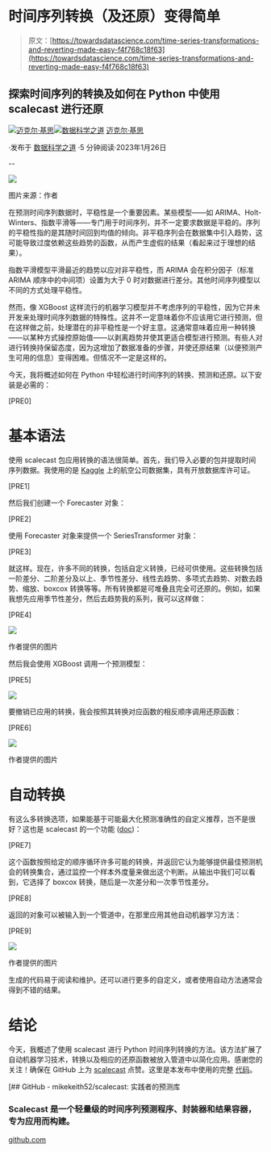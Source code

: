 # 时间序列转换（及还原）变得简单

> 原文：[https://towardsdatascience.com/time-series-transformations-and-reverting-made-easy-f4f768c18f63](https://towardsdatascience.com/time-series-transformations-and-reverting-made-easy-f4f768c18f63)

## 探索时间序列的转换及如何在 Python 中使用 scalecast 进行还原

[](https://mikekeith52.medium.com/?source=post_page-----f4f768c18f63--------------------------------)[![迈克尔·基思](../Images/4ebd39b25a1faae3586eb25ec83d3e91.png)](https://mikekeith52.medium.com/?source=post_page-----f4f768c18f63--------------------------------)[](https://towardsdatascience.com/?source=post_page-----f4f768c18f63--------------------------------)[![数据科学之道](../Images/a6ff2676ffcc0c7aad8aaf1d79379785.png)](https://towardsdatascience.com/?source=post_page-----f4f768c18f63--------------------------------) [迈克尔·基思](https://mikekeith52.medium.com/?source=post_page-----f4f768c18f63--------------------------------)

·发布于 [数据科学之道](https://towardsdatascience.com/?source=post_page-----f4f768c18f63--------------------------------) ·5 分钟阅读·2023年1月26日

--

![](../Images/6ce1d41146609f8ca174df859a6cde91.png)

图片来源：作者

在预测时间序列数据时，平稳性是一个重要因素。某些模型——如 ARIMA、Holt-Winters、指数平滑等——专门用于时间序列，并不一定要求数据是平稳的。序列的平稳性指的是其随时间回到均值的倾向。非平稳序列会在数据集中引入趋势，这可能导致过度依赖这些趋势的函数，从而产生虚假的结果（看起来过于理想的结果）。

指数平滑模型平滑最近的趋势以应对非平稳性，而 ARIMA 会在积分因子（标准 ARIMA 顺序中的中间项）设置为大于 0 时对数据进行差分。其他时间序列模型以不同的方式处理平稳性。

然而，像 XGBoost 这样流行的机器学习模型并不考虑序列的平稳性，因为它并未开发来处理时间序列数据的特殊性。这并不一定意味着你不应该用它进行预测，但在这样做之前，处理潜在的非平稳性是一个好主意。这通常意味着应用一种转换——以某种方式操控原始值——以剥离趋势并使其更适合模型进行预测。有些人对进行转换持保留态度，因为这增加了数据准备的步骤，并使还原结果（以便预测产生可用的信息）变得困难。但情况不一定是这样的。

今天，我将概述如何在 Python 中轻松进行时间序列的转换、预测和还原。以下安装是必需的：

[PRE0]

# 基本语法

使用 scalecast 包应用转换的语法很简单。首先，我们导入必要的包并提取时间序列数据。我使用的是 [Kaggle](https://www.kaggle.com/rakannimer/air-passengers) 上的航空公司数据集，具有开放数据库许可证。

[PRE1]

然后我们创建一个 Forecaster 对象：

[PRE2]

使用 Forecaster 对象来提供一个 SeriesTransformer 对象：

[PRE3]

就这样。现在，许多不同的转换，包括自定义转换，已经可供使用。这些转换包括一阶差分、二阶差分及以上、季节性差分、线性去趋势、多项式去趋势、对数去趋势、缩放、boxcox 转换等等。所有转换都是可堆叠且完全可还原的。例如，如果我想先应用季节性差分，然后去趋势我的系列，我可以这样做：

[PRE4]

![](../Images/85473e41c82b55e1c674b2a2fceb758c.png)

作者提供的图片

然后我会使用 XGBoost 调用一个预测模型：

[PRE5]

![](../Images/27f705adb8533953294b6c60fbafcdf4.png)

要撤销已应用的转换，我会按照其转换对应函数的相反顺序调用还原函数：

[PRE6]

![](../Images/d7f3742153c3de24c748b816823e70aa.png)

作者提供的图片

# 自动转换

有这么多转换选项，如果能基于可能最大化预测准确性的自定义推荐，岂不是很好？这也是 scalecast 的一个功能 ([doc](https://scalecast.readthedocs.io/en/latest/Forecaster/Util.html#find-optimal-transformation))：

[PRE7]

这个函数按照给定的顺序循环许多可能的转换，并返回它认为能够提供最佳预测机会的转换集合，通过监控一个样本外度量来做出这个判断。从输出中我们可以看到，它选择了 boxcox 转换，随后是一次差分和一次季节性差分。

[PRE8]

返回的对象可以被输入到一个管道中，在那里应用其他自动机器学习方法：

[PRE9]

![](../Images/672bc6e8d6e4adf694dd74dc72910715.png)

作者提供的图片

生成的代码易于阅读和维护。还可以进行更多的自定义，或者使用自动方法通常会得到不错的结果。

# 结论

今天，我概述了使用 scalecast 进行 Python 时间序列转换的方法。该方法扩展了自动机器学习技术，转换以及相应的还原函数被放入管道中以简化应用。感谢您的关注！确保在 GitHub 上为 [scalecast](https://github.com/mikekeith52/scalecast) 点赞。这里是本发布中使用的完整 [代码](https://github.com/mikekeith52/scalecast-examples/blob/main/transforming/medium_code.ipynb)。

[](https://github.com/mikekeith52/scalecast?source=post_page-----f4f768c18f63--------------------------------) [## GitHub - mikekeith52/scalecast: 实践者的预测库

### Scalecast 是一个轻量级的时间序列预测程序、封装器和结果容器，专为应用而构建。

[github.com](https://github.com/mikekeith52/scalecast?source=post_page-----f4f768c18f63--------------------------------)
